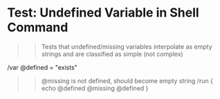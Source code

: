 # Test: Undefined Variable in Shell Command

>> Tests that undefined/missing variables interpolate as empty strings
>> and are classified as simple (not complex)

/var @defined = "exists"

>> @missing is not defined, should become empty string
/run { echo @defined @missing @defined }
